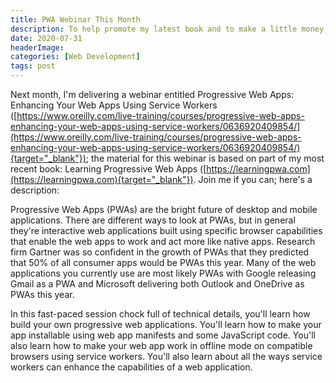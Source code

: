 ```yaml
---
title: PWA Webinar This Month
description: To help promote my latest book and to make a little money, I agreed to deliver an O'Reilly webinar on Progressive Web Apps. This post provides details about the event.
date: 2020-07-31
headerImage: 
categories: [Web Development]
tags: post
---
```


Next month, I'm delivering a webinar entitled Progressive Web Apps: Enhancing Your Web Apps Using Service Workers ([https://www.oreilly.com/live-training/courses/progressive-web-apps-enhancing-your-web-apps-using-service-workers/0636920409854/](https://www.oreilly.com/live-training/courses/progressive-web-apps-enhancing-your-web-apps-using-service-workers/0636920409854/){target="_blank"}); the material for this webinar is based on part of my most recent book: Learning Progressive Web Apps ([https://learningpwa.com](https://learningpwa.com){target="_blank"}). Join me if you can; here's a description:

Progressive Web Apps (PWAs) are the bright future of desktop and mobile applications. There are different ways to look at PWAs, but in general they're interactive web applications built using specific browser capabilities that enable the web apps to work and act more like native apps. Research firm Gartner was so confident in the growth of PWAs that they predicted that 50% of all consumer apps would be PWAs this year. Many of the web applications you currently use are most likely PWAs with Google releasing Gmail as a PWA and Microsoft delivering both Outlook and OneDrive as PWAs this year.

In this fast-paced session chock full of technical details, you'll learn how build your own progressive web applications. You'll learn how to make your app installable using web app manifests and some JavaScript code. You'll also learn how to make your web app work in offline mode on compatible browsers using service workers. You'll also learn about all the ways service workers can enhance the capabilities of a web application.